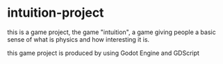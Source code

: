 # intuition-project

this is a game project, the game "intuition", a game giving people a basic sense of what is physics
and how interesting it is. 

this game project is produced by using Godot Engine and GDScript
